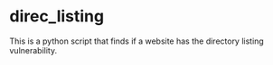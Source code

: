 # direc_listing
This is a python script that finds if a website has the directory listing vulnerability.
